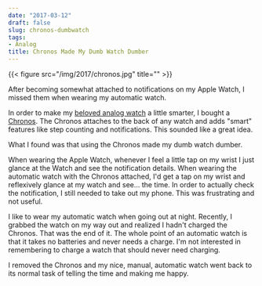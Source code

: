 ```yaml
---
date: "2017-03-12"
draft: false
slug: chronos-dumbwatch
tags:
- Analog
title: Chronos Made My Dumb Watch Dumber
---
```



{{< figure src="/img/2017/chronos.jpg" title="" >}}

After becoming somewhat attached to notifications on my Apple Watch, I missed them when wearing my automatic watch.

In order to make my [beloved analog watch](/2009/tag-heuer-aquaracer-automatic/) a little smarter, I bought a [Chronos](https://wearchronos.com). The Chronos attaches to the back of any watch and adds "smart" features like step counting and notifications. This sounded like a great idea.

What I found was that using the Chronos made my dumb watch dumber.

When wearing the Apple Watch, whenever I feel a little tap on my wrist I just glance at the Watch and see the notification details. When wearing the automatic watch with the Chronos attached, I'd get a tap on my wrist and reflexively glance at my watch and see... the time. In order to actually check the notification, I still needed to take out my phone. This was frustrating and not useful.

I like to wear my automatic watch when going out at night. Recently, I grabbed the watch on my way out and realized I hadn't charged the Chronos. That was the end of it. The whole point of an automatic watch is that it takes no batteries and never needs a charge. I'm not interested in remembering to charge a watch that should never need charging.

I removed the Chronos and my nice, manual, automatic watch went back to its normal task of telling the time and making me happy.
